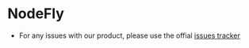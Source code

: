 # NodeFly

- For any issues with our product, please use the offial [issues tracker](https://github.com/NodeFly/NodeFly/issues)
